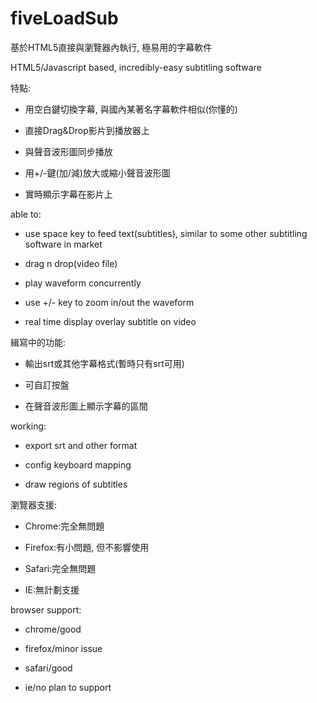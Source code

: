 # fiveLoadSub

基於HTML5直接與瀏覽器內執行, 極易用的字幕軟件

HTML5/Javascript based, incredibly-easy subtitling software

特點:

  - 用空白鍵切換字幕, 與國內某著名字幕軟件相似(你懂的)

  - 直接Drag&Drop影片到播放器上

  - 與聲音波形圖同步播放

  - 用+/-鍵(加/減)放大或縮小聲音波形圖

  - 實時顯示字幕在影片上


able to:

  - use space key to feed text(subtitles), similar to some other subtitling software in market

  - drag n drop(video file)

  - play waveform concurrently

  - use +/- key to zoom in/out the waveform

  - real time display overlay subtitle on video



緝寫中的功能:

  - 輸出srt或其他字幕格式(暫時只有srt可用)

  - 可自訂按盤

  - 在聲音波形圖上顯示字幕的區間



working:

  - export srt and other format 

  - config keyboard mapping

  - draw regions of subtitles


瀏覽器支援:

  - Chrome:完全無問題

  - Firefox:有小問題, 但不影響使用

  - Safari:完全無問題

  - IE:無計劃支援


browser support:

  - chrome/good

  - firefox/minor issue

  - safari/good

  - ie/no plan to support
